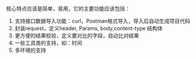 核心特点应该是简单，易用，它的主要功能应该包括：
1. 支持接口数据导入功能：curl，Postman格式导入，导入后自动生成项目代码
2. 封装request，定义header, Params, body,content-type 结构体
3. 更方便的结果校验，定义要对比的字段，自动比对结果
4. 一些工具类的支持，如：时间
5. 多环境的支持
